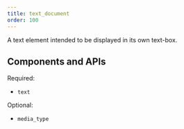 ```yaml
---
title: text_document
order: 100
---
```


A text element intended to be displayed in its own text-box.

## Components and APIs

Required:
* `text`

Optional:
* `media_type`

